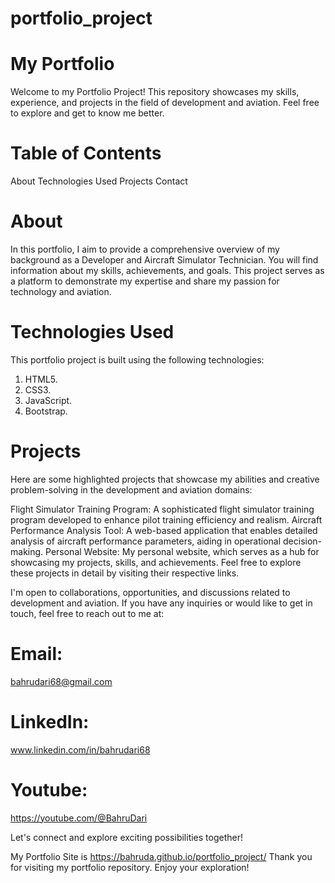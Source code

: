 # portfolio_project
# My Portfolio

Welcome to my Portfolio Project! This repository showcases my skills, experience, and projects in the field of development and aviation. Feel free to explore and get to know me better.


# Table of Contents

About
Technologies Used
Projects
Contact

# About

In this portfolio, I aim to provide a comprehensive overview of my background as a Developer and Aircraft Simulator Technician. You will find information about my skills, achievements, and goals. This project serves as a platform to demonstrate my expertise and share my passion for technology and aviation.

# Technologies Used

This portfolio project is built using the following technologies:
1. HTML5.
2. CSS3.
3. JavaScript.
4. Bootstrap.

# Projects

Here are some highlighted projects that showcase my abilities and creative problem-solving in the development and aviation domains:

Flight Simulator Training Program: A sophisticated flight simulator training program developed to enhance pilot training efficiency and realism.
Aircraft Performance Analysis Tool: A web-based application that enables detailed analysis of aircraft performance parameters, aiding in operational decision-making.
Personal Website: My personal website, which serves as a hub for showcasing my projects, skills, and achievements.
Feel free to explore these projects in detail by visiting their respective links.


I'm open to collaborations, opportunities, and discussions related to development and aviation. If you have any inquiries or would like to get in touch, feel free to reach out to me at:

# Email:
bahrudari68@gmail.com
# LinkedIn:
www.linkedin.com/in/bahrudari68
# Youtube:
https://youtube.com/@BahruDari

Let's connect and explore exciting possibilities together!

My Portfolio Site is https://bahruda.github.io/portfolio_project/
Thank you for visiting my portfolio repository. Enjoy your exploration!


